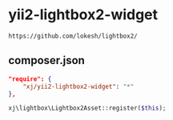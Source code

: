 # yii2-lightbox2-widget
```
https://github.com/lokesh/lightbox2/
```

composer.json
-----
```json
"require": {
    "xj/yii2-lightbox2-widget": "*"
},
```

```php
xj\lightbox\Lightbox2Asset::register($this);
```
